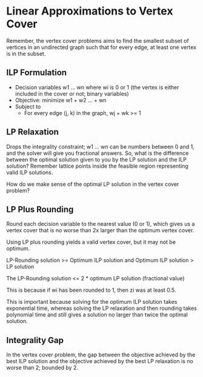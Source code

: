 # Linear Approximations to Vertex Cover

Remember, the vertex cover problems aims to find the smallest subset of vertices in an undirected graph such that for every edge, at least one vertex is in the subset.

## ILP Formulation

- Decision variables w1 ... wn where wi is 0 or 1 (the vertex is either included in the cover or not; binary variables)
- Objective: minimize w1 + w2 ... + wn
- Subject to
    - For every edge (j, k) in the graph, wj + wk >= 1

## LP Relaxation

Drops the integrality constraint; w1 ... wn can be numbers between 0 and 1, and the solver will give you fractional answers. So, what is the difference between the optimal solution given to you by the LP solution and the ILP solution? Remember lattice points inside the feasible region representing valid ILP solutions.

How do we make sense of the optimal LP solution in the vertex cover problem?

## LP Plus Rounding

Round each decision variable to the nearest value (0 or 1), which gives us a vertex cover that is no worse than 2x larger than the optimum vertex cover.

Using LP plus rounding yields a valid vertex cover, but it may not be optimum.

LP-Rounding solution >= Optimum ILP solution and Optimum ILP solution > LP solution

The LP-Rounding solution <= 2 * optimum LP solution (fractional value)

This is because if wi has been rounded to 1, then zi was at least 0.5.

This is important because solving for the optimum ILP solution takes exponential time, whereas solving the LP relaxation and then rounding takes polynomial time and still gives a solution no larger than twice the optimal solution.

## Integrality Gap

In the vertex cover problem, the gap between the objective achieved by the best ILP solution and the objective achieved by the best LP relaxation is no worse than 2; bounded by 2.